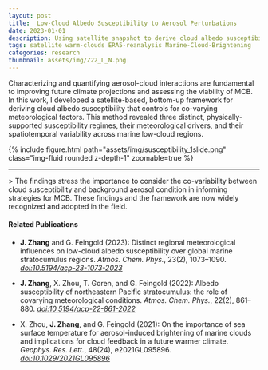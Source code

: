 ```yaml
---
layout: post
title:  Low-Cloud Albedo Susceptibility to Aerosol Perturbations
date: 2023-01-01
description: Using satellite snapshot to derive cloud albedo susceptibility to aerosol perturbations for marine stratocumulus clouds.
tags: satellite warm-clouds ERA5-reanalysis Marine-Cloud-Brightening
categories: research
thumbnail: assets/img/Z22_L_N.png
---
```


Characterizing and quantifying aerosol-cloud interactions are fundamental to improving future climate projections and assessing the viability of MCB. In this work, I developed a satellite-based, bottom-up framework for deriving cloud albedo susceptibility that controls for co-varying meteorological factors. This method revealed three distinct, physically-supported susceptibility regimes, their meteorological drivers, and their spatiotemporal variability across marine low-cloud regions. 

<div class="row mt-3">
    <div class="col-sm mt-3 mt-md-0">
        {% include figure.html path="assets/img/susceptibility_1slide.png" class="img-fluid rounded z-depth-1" zoomable=true %}
    </div>
</div>

<hr>
> The findings stress the importance to consider the co-variability between cloud susceptibility and background aerosol condition in informing strategies for MCB. These findings and the framework are now widely recognized and adopted in the field. 

#### Related Publications
- **J. Zhang** and G. Feingold (2023): Distinct regional meteorological influences on low-cloud albedo susceptibility over global marine stratocumulus regions. _Atmos. Chem. Phys._, 23(2), 1073–1090. [*doi:10.5194/acp-23-1073-2023*](https://doi.org/10.5194/acp-23-1073-2023)

- **J. Zhang**, X. Zhou, T. Goren, and G. Feingold (2022): Albedo susceptibility of northeastern Pacific stratocumulus: the role of covarying meteorological conditions. _Atmos. Chem. Phys._, 22(2), 861–880. [*doi:10.5194/acp-22-861-2022*](https://doi.org/10.5194/acp-22-861-2022)

- X. Zhou, **J. Zhang**, and G. Feingold (2021): On the importance of sea surface temperature for aerosol-induced brightening of marine clouds and implications for cloud feedback in a future warmer climate. _Geophys. Res. Lett._, 48(24), e2021GL095896. [*doi:10.1029/2021GL095896*](https://doi.org/10.1029/2021GL095896)
